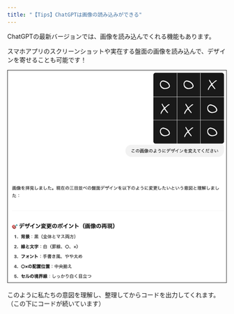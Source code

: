 ```yaml
---
title: "【Tips】ChatGPTは画像の読み込みができる"
---
```


ChatGPTの最新バージョンでは、画像を読み込んでくれる機能もあります。

スマホアプリのスクリーンショットや実在する盤面の画像を読み込んで、デザインを寄せることも可能です！

![](/images/nagoya2025/chatgpt-arrange-2.png)

このように私たちの意図を理解し、整理してからコードを出力してくれます。
（この下にコードが続いています）